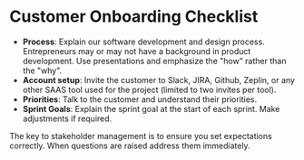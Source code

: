 # Customer Onboarding Checklist

* **Process**: Explain our software development and design process. Entrepreneurs may or may not have a background in product development. Use presentations and emphasize the "how" rather than the "why".
* **Account setup**: Invite the customer to Slack, JIRA, Github, Zeplin, or any other SAAS tool used for the project \(limited to two invites per tool\).
* **Priorities**: Talk to the customer and understand their priorities.
* **Sprint Goals**: Explain the sprint goal at the start of each sprint. Make adjustments if required.

The key to stakeholder management is to ensure you set expectations correctly. When questions are raised address them immediately. 

